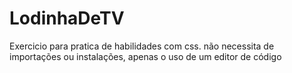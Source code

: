 # LodinhaDeTV
Exercicio para pratica de habilidades com css. 
não necessita de importações ou instalações, apenas o uso de um editor de código
